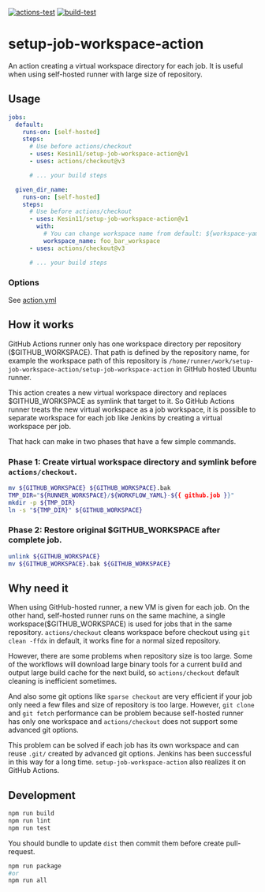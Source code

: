 [![actions-test](https://github.com/Kesin11/setup-job-workspace-action/actions/workflows/actions-test.yml/badge.svg)](https://github.com/Kesin11/setup-job-workspace-action/actions/workflows/actions-test.yml)
[![build-test](https://github.com/Kesin11/setup-job-workspace-action/actions/workflows/test.yml/badge.svg)](https://github.com/Kesin11/setup-job-workspace-action/actions/workflows/test.yml)

# setup-job-workspace-action
An action creating a virtual workspace directory for each job. It is useful when using self-hosted runner with large size of repository.

## Usage
```yaml
jobs:
  default:
    runs-on: [self-hosted]
    steps:
      # Use before actions/checkout
      - uses: Kesin11/setup-job-workspace-action@v1
      - uses: actions/checkout@v3

      # ... your build steps

  given_dir_name:
    runs-on: [self-hosted]
    steps:
      # Use before actions/checkout
      - uses: Kesin11/setup-job-workspace-action@v1
        with:
          # You can change workspace name from default: ${workspace-yaml-name}-${job-name}
          workspace_name: foo_bar_workspace
      - uses: actions/checkout@v3

      # ... your build steps
```

### Options
See [action.yml](./action.yml)

## How it works
GitHub Actions runner only has one workspace directory per repository ($GITHUB_WORKSPACE). That path is defined by the repository name, for example the workspace path of this repository is `/home/runner/work/setup-job-workspace-action/setup-job-workspace-action` in GitHub hosted Ubuntu runner.

This action creates a new virtual workspace directory and replaces $GITHUB_WORKSPACE as symlink that target to it. So GitHub Actions runner treats the new virtual workspace as a job workspace, it is possible to separate workspace for each job like Jenkins by creating a virtual workspace per job.

That hack can make in two phases that have a few simple commands.

### Phase 1: Create virtual workspace directory and symlink before `actions/checkout`.

```bash
mv ${GITHUB_WORKSPACE} ${GITHUB_WORKSPACE}.bak
TMP_DIR="${RUNNER_WORKSPACE}/${WORKFLOW_YAML}-${{ github.job }}"
mkdir -p ${TMP_DIR}
ln -s "${TMP_DIR}" ${GITHUB_WORKSPACE}
```

### Phase 2: Restore original $GITHUB_WORKSPACE after complete job.

```bash
unlink ${GITHUB_WORKSPACE}
mv ${GITHUB_WORKSPACE}.bak ${GITHUB_WORKSPACE}
```

## Why need it
When using GitHub-hosted runner, a new VM is given for each job. On the other hand, self-hosted runner runs on the same machine, a single workspace($GITHUB_WORKSPACE) is used for jobs that in the same repository. `actions/checkout` cleans workspace before checkout using `git clean -ffdx` in default, it works fine for a normal sized repository.

However, there are some problems when repository size is too large. Some of the workflows will download large binary tools for a current build and output large build cache for the next build, so `actions/checkout` default cleaning is inefficient sometimes.

And also some git options like `sparse checkout` are very efficient if your job only need a few files and size of repository is too large. However, `git clone` and `git fetch` performance can be problem because self-hosted runner has only one workspace and `actions/checkout` does not support some advanced git options.

This problem can be solved if each job has its own workspace and can reuse `.git/` created by advanced git options. Jenkins has been successful in this way for a long time. `setup-job-workspace-action` also realizes it on GitHub Actions.

## Development
```bash
npm run build
npm run lint
npm run test
```

You should bundle to update `dist` then commit them before create pull-request.

```bash
npm run package
#or
npm run all
```